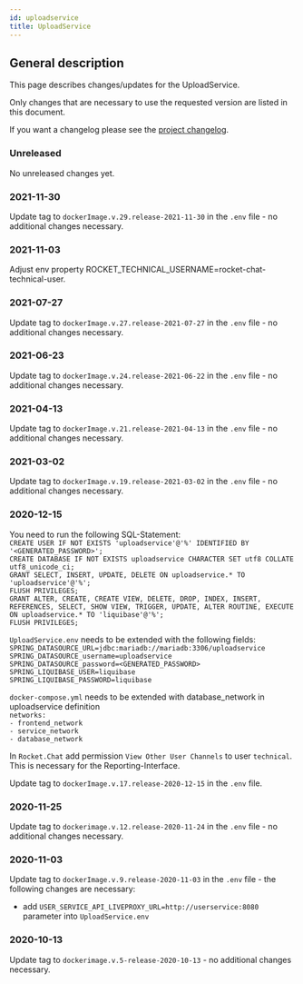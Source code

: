 ```yaml
---
id: uploadservice
title: UploadService
---
```


## General description

This page describes changes/updates for the UploadService.

Only changes that are necessary to use the requested version are listed in this document.

If you want a changelog please see the [project changelog](https://github.com/CaritasDeutschland/caritas-onlineBeratung-uploadservice/blob/master/CHANGELOG.md).

### Unreleased

No unreleased changes yet.

### 2021-11-30

Update tag to `dockerImage.v.29.release-2021-11-30` in the `.env` file - no additional changes necessary.

### 2021-11-03

Adjust env property ROCKET_TECHNICAL_USERNAME=rocket-chat-technical-user.

### 2021-07-27

Update tag to `dockerImage.v.27.release-2021-07-27` in the `.env` file - no additional changes necessary.

### 2021-06-23

Update tag to `dockerImage.v.24.release-2021-06-22` in the `.env` file - no additional changes necessary.

### 2021-04-13

Update tag to `dockerImage.v.21.release-2021-04-13` in the `.env` file - no additional changes necessary.

### 2021-03-02

Update tag to `dockerImage.v.19.release-2021-03-02` in the `.env` file - no additional changes necessary.

### 2020-12-15

You need to run the following SQL-Statement:\
`CREATE USER IF NOT EXISTS 'uploadservice'@'%' IDENTIFIED BY '<GENERATED_PASSWORD>';`\
`CREATE DATABASE IF NOT EXISTS uploadservice CHARACTER SET utf8 COLLATE utf8_unicode_ci;`\
`GRANT SELECT, INSERT, UPDATE, DELETE ON uploadservice.* TO 'uploadservice'@'%';`\
`FLUSH PRIVILEGES;`\
`GRANT ALTER, CREATE, CREATE VIEW, DELETE, DROP, INDEX, INSERT, REFERENCES, SELECT, SHOW VIEW, TRIGGER, UPDATE, ALTER ROUTINE, EXECUTE ON uploadservice.* TO 'liquibase'@'%';`\
`FLUSH PRIVILEGES;`

`UploadService.env` needs to be extended with the following fields:\
`SPRING_DATASOURCE_URL=jdbc:mariadb://mariadb:3306/uploadservice`\
`SPRING_DATASOURCE_username=uploadservice`\
`SPRING_DATASOURCE_password=<GENERATED_PASSWORD>`\
`SPRING_LIQUIBASE_USER=liquibase`\
`SPRING_LIQUIBASE_PASSWORD=liquibase`

`docker-compose.yml` needs to be extended with database_network in uploadservice definition\
`networks:`\
 `- frontend_network`\
 `- service_network`\
 `- database_network`

In `Rocket.Chat` add permission `View Other User Channels` to user `technical`.\
This is necessary for the Reporting-Interface.

Update tag to `dockerImage.v.17.release-2020-12-15` in the `.env` file.

### 2020-11-25

Update tag to `dockerimage.v.12.release-2020-11-24` in the `.env` file - no additional changes necessary.

### 2020-11-03

Update tag to `dockerImage.v.9.release-2020-11-03` in the `.env` file - the following changes are necessary:
 - add `USER_SERVICE_API_LIVEPROXY_URL=http://userservice:8080` parameter into `UploadService.env`

### 2020-10-13

Update tag to `dockerimage.v.5-release-2020-10-13` - no additional changes necessary.
